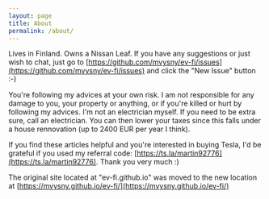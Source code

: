 ```yaml
---
layout: page
title: About
permalink: /about/
---
```


Lives in Finland. Owns a Nissan Leaf. If you have any suggestions or just wish to chat, just go
to [https://github.com/mvysny/ev-fi/issues](https://github.com/mvysny/ev-fi/issues)
and click the "New Issue" button :-)

You're following my advices at your own risk. I am not responsible for any damage to you, your property
or anything, or if you're killed or hurt by following my advices. I'm not an electrician myself.
If you need to be extra sure, call an electrician. You can then lower your taxes since
this falls under a house rennovation (up to 2400 EUR per year I think).

If you find these articles helpful and you're interested in buying Tesla,
I'd be grateful if you used my referral code: [https://ts.la/martin92776](https://ts.la/martin92776).
Thank you very much :)

The original site located at "ev-fi.github.io" was moved to the new location at [https://mvysny.github.io/ev-fi/](https://mvysny.github.io/ev-fi/)

